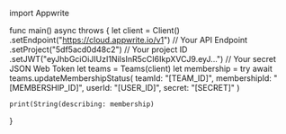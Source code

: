 import Appwrite

func main() async throws {
    let client = Client()
      .setEndpoint("https://cloud.appwrite.io/v1") // Your API Endpoint
      .setProject("5df5acd0d48c2") // Your project ID
      .setJWT("eyJhbGciOiJIUzI1NiIsInR5cCI6IkpXVCJ9.eyJ...") // Your secret JSON Web Token
    let teams = Teams(client)
    let membership = try await teams.updateMembershipStatus(
        teamId: "[TEAM_ID]",
        membershipId: "[MEMBERSHIP_ID]",
        userId: "[USER_ID]",
        secret: "[SECRET]"
    )

    print(String(describing: membership)
}
